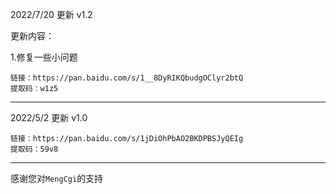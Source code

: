 2022/7/20 更新 v1.2

更新内容：

1.修复一些小问题

```
链接：https://pan.baidu.com/s/1__8DyRIKQbudgOClyr2btQ 
提取码：w1z5
```

----

2022/5/2 更新 v1.0

```
链接：https://pan.baidu.com/s/1jDiOhPbAO2BKDPBSJyQEIg 
提取码：59v8
```
----
感谢您对`MengCgi`的支持